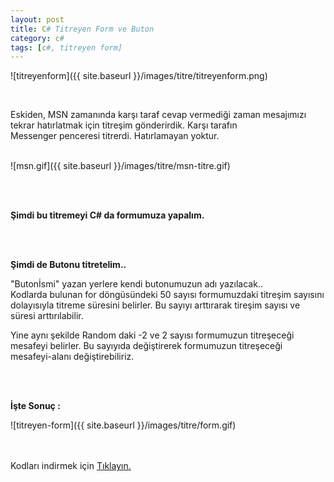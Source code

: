 ```yaml
---
layout: post
title: C# Titreyen Form ve Buton
category: c#
tags: [c#, titreyen form]
---
```

![titreyenform]({{ site.baseurl }}/images/titre/titreyenform.png)


<br>

Eskiden, MSN zamanında karşı taraf cevap vermediği zaman mesajımızı tekrar hatırlatmak için titreşim gönderirdik. Karşı tarafın Messenger penceresi titrerdi. Hatırlamayan yoktur. 

<br>
![msn.gif]({{ site.baseurl }}/images/titre/msn-titre.gif)

<br><br>

<b>Şimdi bu titremeyi C# da formumuza yapalım.</b>


<script src="https://gist.github.com/yldrmzffr/9803e31ed1c5f9b25dff64595b385215.js"></script>


<br><br>

<b>Şimdi de Butonu titretelim..</b>


<script src="https://gist.github.com/yldrmzffr/bc1a9e9a1f9f199dfff29609c723a2ef.js"></script>

"Butonİsmi" yazan yerlere kendi butonumuzun adı yazılacak..
<br>
Kodlarda bulunan for döngüsündeki 50 sayısı formumuzdaki titreşim sayısını dolayısıyla titreme süresini belirler. Bu sayıyı arttırarak tireşim sayısı ve süresi arttırılabilir.


Yine aynı şekilde Random daki -2 ve 2 sayısı formumuzun titreşeceği mesafeyi belirler. Bu sayıyıda değiştirerek formumuzun titreşeceği mesafeyi-alanı değiştirebiliriz.

<br><br>

<b>İşte Sonuç :</b>

![titreyen-form]({{ site.baseurl }}/images/titre/form.gif)

<br><br>
Kodları indirmek için <a href="https://yldrmzffr.com/dosyalar/titre.zip">Tıklayın.</a>